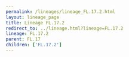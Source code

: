 ```yaml
---
permalink: /lineages/lineage_FL.17.2.html
layout: lineage_page
title: Lineage FL.17.2
redirect_to: ../lineage.html?lineage=FL.17.2
lineage: FL.17.2
parent: FL.17
children: ['FL.17.2']
---
```

